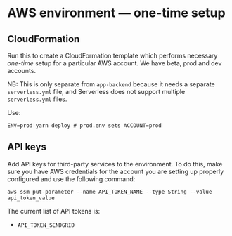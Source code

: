 # AWS environment — one-time setup

## CloudFormation

Run this to create a CloudFormation template which performs necessary _one-time_ setup for a particular AWS account. We have beta, prod and dev accounts.

NB: This is only separate from `app-backend` because it needs a separate `serverless.yml` file, and Serverless does not support multiple `serverless.yml` files.

Use:
```
ENV=prod yarn deploy # prod.env sets ACCOUNT=prod
```


## API keys

Add API keys for third-party services to the environment. To do this, make sure you have AWS credentials for the account you are setting up properly configured and use the following command:

```
aws ssm put-parameter --name API_TOKEN_NAME --type String --value api_token_value
```

The current list of API tokens is:
- `API_TOKEN_SENDGRID`
